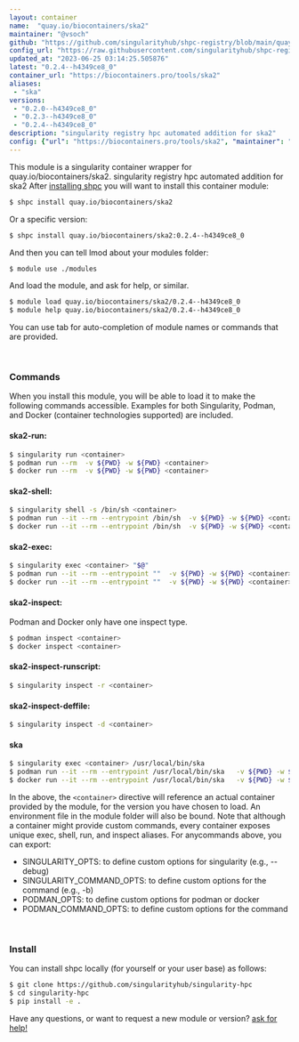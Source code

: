 ```yaml
---
layout: container
name:  "quay.io/biocontainers/ska2"
maintainer: "@vsoch"
github: "https://github.com/singularityhub/shpc-registry/blob/main/quay.io/biocontainers/ska2/container.yaml"
config_url: "https://raw.githubusercontent.com/singularityhub/shpc-registry/main/quay.io/biocontainers/ska2/container.yaml"
updated_at: "2023-06-25 03:14:25.505876"
latest: "0.2.4--h4349ce8_0"
container_url: "https://biocontainers.pro/tools/ska2"
aliases:
 - "ska"
versions:
 - "0.2.0--h4349ce8_0"
 - "0.2.3--h4349ce8_0"
 - "0.2.4--h4349ce8_0"
description: "singularity registry hpc automated addition for ska2"
config: {"url": "https://biocontainers.pro/tools/ska2", "maintainer": "@vsoch", "description": "singularity registry hpc automated addition for ska2", "latest": {"0.2.4--h4349ce8_0": "sha256:993a23db4bc0face24c434a117d6d2600131eea07e949a56387b61ec20b327eb"}, "tags": {"0.2.0--h4349ce8_0": "sha256:ac907e8f690bb947459c83e6a793a8b4baf053207e9f5de06d0dd43f3ae05ca1", "0.2.3--h4349ce8_0": "sha256:60f227a8f5c22ae96742b973e7efd221df68c1e0d9a88f103dcc1f4d6af57fe3", "0.2.4--h4349ce8_0": "sha256:993a23db4bc0face24c434a117d6d2600131eea07e949a56387b61ec20b327eb"}, "docker": "quay.io/biocontainers/ska2", "aliases": {"ska": "/usr/local/bin/ska"}}
---
```


This module is a singularity container wrapper for quay.io/biocontainers/ska2.
singularity registry hpc automated addition for ska2
After [installing shpc](#install) you will want to install this container module:


```bash
$ shpc install quay.io/biocontainers/ska2
```

Or a specific version:

```bash
$ shpc install quay.io/biocontainers/ska2:0.2.4--h4349ce8_0
```

And then you can tell lmod about your modules folder:

```bash
$ module use ./modules
```

And load the module, and ask for help, or similar.

```bash
$ module load quay.io/biocontainers/ska2/0.2.4--h4349ce8_0
$ module help quay.io/biocontainers/ska2/0.2.4--h4349ce8_0
```

You can use tab for auto-completion of module names or commands that are provided.

<br>

### Commands

When you install this module, you will be able to load it to make the following commands accessible.
Examples for both Singularity, Podman, and Docker (container technologies supported) are included.

#### ska2-run:

```bash
$ singularity run <container>
$ podman run --rm  -v ${PWD} -w ${PWD} <container>
$ docker run --rm  -v ${PWD} -w ${PWD} <container>
```

#### ska2-shell:

```bash
$ singularity shell -s /bin/sh <container>
$ podman run --it --rm --entrypoint /bin/sh  -v ${PWD} -w ${PWD} <container>
$ docker run --it --rm --entrypoint /bin/sh  -v ${PWD} -w ${PWD} <container>
```

#### ska2-exec:

```bash
$ singularity exec <container> "$@"
$ podman run --it --rm --entrypoint ""  -v ${PWD} -w ${PWD} <container> "$@"
$ docker run --it --rm --entrypoint ""  -v ${PWD} -w ${PWD} <container> "$@"
```

#### ska2-inspect:

Podman and Docker only have one inspect type.

```bash
$ podman inspect <container>
$ docker inspect <container>
```

#### ska2-inspect-runscript:

```bash
$ singularity inspect -r <container>
```

#### ska2-inspect-deffile:

```bash
$ singularity inspect -d <container>
```


#### ska

```bash
$ singularity exec <container> /usr/local/bin/ska
$ podman run --it --rm --entrypoint /usr/local/bin/ska   -v ${PWD} -w ${PWD} <container> -c " $@"
$ docker run --it --rm --entrypoint /usr/local/bin/ska   -v ${PWD} -w ${PWD} <container> -c " $@"
```



In the above, the `<container>` directive will reference an actual container provided
by the module, for the version you have chosen to load. An environment file in the
module folder will also be bound. Note that although a container
might provide custom commands, every container exposes unique exec, shell, run, and
inspect aliases. For anycommands above, you can export:

 - SINGULARITY_OPTS: to define custom options for singularity (e.g., --debug)
 - SINGULARITY_COMMAND_OPTS: to define custom options for the command (e.g., -b)
 - PODMAN_OPTS: to define custom options for podman or docker
 - PODMAN_COMMAND_OPTS: to define custom options for the command

<br>

### Install

You can install shpc locally (for yourself or your user base) as follows:

```bash
$ git clone https://github.com/singularityhub/singularity-hpc
$ cd singularity-hpc
$ pip install -e .
```

Have any questions, or want to request a new module or version? [ask for help!](https://github.com/singularityhub/singularity-hpc/issues)